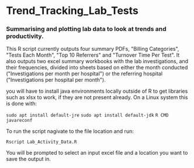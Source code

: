 # Trend_Tracking_Lab_Tests

### Summarising and plotting lab data to look at trends and productivity.

This R script currently outputs four summary PDFs, "Billing Categories", "Tests Each Month", "Top 10 Referrers" and "Turnover Time Per Test". It also outputs two excel summary workbooks with the lab investigations, and their frequencies, divided into sheets based on either the month conducted ("Investigations per month per hospital") or the referring hospital ("Investigations per hospital per month").

you will have to install java environments locally outside of R to get libraries such as xlsx to work, if they are not present already. On a Linux system this is done with:

`sudo apt install default-jre`
`sudo apt install default-jdk`
`R CMD javareconf`

To run the script nagivate to the file location and run:

`Rscript Lab_Activity_Data.R`

You will be prompted to select an input excel file and a location you want to save the output in.

